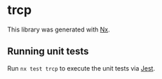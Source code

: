 # trcp

This library was generated with [Nx](https://nx.dev).

## Running unit tests

Run `nx test trcp` to execute the unit tests via [Jest](https://jestjs.io).
